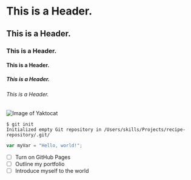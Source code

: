 # This is a Header.
## This is a Header.
### This is a Header.
#### This is a Header.
##### This is a Header.
###### This is a Header.


![Image of Yaktocat](https://octodex.github.com/images/yaktocat.png)


```
$ git init
Initialized empty Git repository in /Users/skills/Projects/recipe-repository/.git/
```

``` javascript
var myVar = "Hello, world!";
```


- [ ] Turn on GitHub Pages
- [ ] Outline my portfolio
- [ ] Introduce myself to the world
